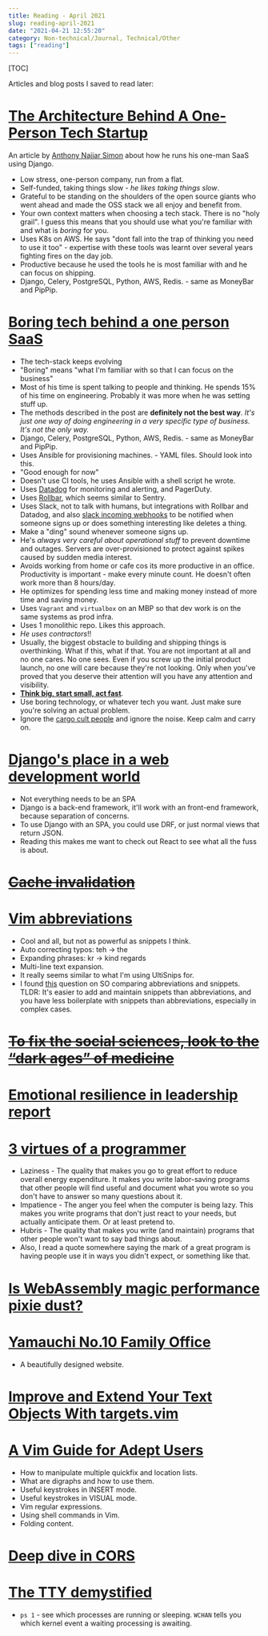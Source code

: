 ```yaml
---
title: Reading - April 2021
slug: reading-april-2021
date: "2021-04-21 12:55:20"
category: Non-technical/Journal, Technical/Other
tags: ["reading"]
---
```


[TOC]

Articles and blog posts I saved to read later:

# [The Architecture Behind A One-Person Tech Startup](https://anthonynsimon.com/blog/one-man-saas-architecture/)

An article by [Anthony Najjar Simon](https://twitter.com/anthonynsimon) about how he runs his one-man SaaS using Django.

- Low stress, one-person company, run from a flat.
- Self-funded, taking things slow - _he likes taking things slow_.
- Grateful to be standing on the shoulders of the open source giants who went ahead and made the OSS stack we all enjoy and benefit from.
- Your own context matters when choosing a tech stack. There is no "holy grail". I guess this means that you should use what you're familiar with and what is _boring_ for you.
- Uses K8s on AWS. He says "dont fall into the trap of thinking you need to use it too" - expertise with these tools was learnt over several years fighting fires on the day job.
- Productive because he used the tools he is most familiar with and he can focus on shipping.
- Django, Celery, PostgreSQL, Python, AWS, Redis. - same as MoneyBar and PipPip.

# [Boring tech behind a one person SaaS](https://www.listennotes.com/blog/the-boring-technology-behind-a-one-person-23/)

- The tech-stack keeps evolving
- "Boring" means "what I'm familiar with so that I can focus on the business"
- Most of his time is spent talking to people and thinking. He spends 15% of his time on engineering. Probably it was more when he was setting stuff up.
- The methods described in the post are **definitely not the best way**. _It's just one way of doing engineering in a very specific type of business. It's not the only way._
- Django, Celery, PostgreSQL, Python, AWS, Redis. - same as MoneyBar and PipPip.
- Uses Ansible for provisioning machines. - YAML files. Should look into this.
- "Good enough for now"
- Doesn't use CI tools, he uses Ansible with a shell script he wrote.
- Uses [Datadog](https://www.datadoghq.com/) for monitoring and alerting, and PagerDuty.
- Uses [Rollbar](https://rollbar.com/), which seems similar to Sentry.
- Uses Slack, not to talk with humans, but integrations with Rollbar and Datadog, and also [slack incoming webhooks](https://api.slack.com/messaging/webhooks) to be notified when someone signs up or does something interesting like deletes a thing.
- Make a "ding" sound whenever someone signs up.
- He's _always very careful about operational stuff_ to prevent downtime and outages. Servers are over-provisioned to protect against spikes caused by sudden media interest.
- Avoids working from home or cafe cos its more productive in an office. Productivity is important - make every minute count. He doesn't often work more than 8 hours/day.
- He optimizes for spending less time and making money instead of more time and saving money.
- Uses `Vagrant` and `virtualbox` on an MBP so that dev work is on the same systems as prod infra.
- Uses 1 monolithic repo. Likes this approach.
- _He uses contractors_!!
- Usually, the biggest obstacle to building and shipping things is overthinking. What if this, what if that. You are not important at all and no one cares. No one sees. Even if you screw up the initial product launch, no one will care because they're not looking. Only when you've proved that you deserve their attention will you have any attention and visibility.
- **[Think big, start small, act fast](https://hackernoon.com/think-big-start-small-act-fast-6fdab1f771ea)**.
- Use boring technology, or whatever tech you want. Just make sure you're solving an actual problem.
- Ignore the [cargo cult people](https://stevemcconnell.com/articles/cargo-cult-software-engineering/) and ignore the noise. Keep calm and carry on.

# [Django's place in a web development world](https://thenewstack.io/djangos-place-in-a-web-development-world-ruled-by-react/)

- Not everything needs to be an SPA
- Django is a back-end framework, it'll work with an front-end framework, because separation of concerns.
- To use Django with an SPA, you could use DRF, or just normal views that return JSON.
- Reading this makes me want to check out React to see what all the fuss is about.

# <s>[Cache invalidation](https://yihui.org/en/2018/06/cache-invalidation/)</s>

# [Vim abbreviations](https://jovica.org/posts/vim_abbreviations/)

- Cool and all, but not as powerful as snippets I think.
- Auto correcting typos: teh -> the
- Expanding phrases: kr -> kind regards
- Multi-line text expansion.
- It really seems similar to what I'm using UltiSnips for.
- I found [this](https://stackoverflow.com/questions/30266587/snippets-vs-abbreviations-in-vim) question on SO comparing abbreviations and snippets. TLDR: It's easier to add and maintain snippets than abbreviations, and you have less boilerplate with snippets than abbreviations, especially in complex cases.

# <s>[To fix the social sciences, look to the “dark ages” of medicine](https://thereader.mitpress.mit.edu/social-sciences-dark-ages/)</s>

# [Emotional resilience in leadership report](https://docs.google.com/document/d/18FfZ86PGA_uSFf425EzKXAmiFQLFBPqjqPN7iu1TZRw/preview?pru=AAABdEZGCv8*_gdPBrQH8tAPyvMfLk6Unw)

# [3 virtues of a programmer](http://threevirtues.com/)

- Laziness - The quality that makes you go to great effort to reduce overall energy expenditure. It makes you write labor-saving programs that other people will find useful and document what you wrote so you don't have to answer so many questions about it.
- Impatience - The anger you feel when the computer is being lazy. This makes you write programs that don't just react to your needs, but actually anticipate them. Or at least pretend to.
- Hubris - The quality that makes you write (and maintain) programs that other people won't want to say bad things about.
- Also, I read a quote somewhere saying the mark of a great program is having people use it in ways you didn't expect, or something like that.

# [Is WebAssembly magic performance pixie dust?](https://surma.dev/things/js-to-asc/)

# [Yamauchi No.10 Family Office](https://y-n10.com/)

- A beautifully designed website.

# [Improve and Extend Your Text Objects With targets.vim](https://www.barbarianmeetscoding.com/blog/exploring-vim-plugins-improve-and-extend-your-text-objects-with-targets-vim)

# [A Vim Guide for Adept Users](https://thevaluable.dev/vim-adept)

- How to manipulate multiple quickfix and location lists.
- What are digraphs and how to use them.
- Useful keystrokes in INSERT mode.
- Useful keystrokes in VISUAL mode.
- Vim regular expressions.
- Using shell commands in Vim.
- Folding content.

# [Deep dive in CORS](https://ieftimov.com/post/deep-dive-cors-history-how-it-works-best-practices/)

# [The TTY demystified](http://www.linusakesson.net/programming/tty/index.php)

- `ps 1` - see which processes are running or sleeping. `WCHAN` tells you which
  kernel event a waiting processing is awaiting.

